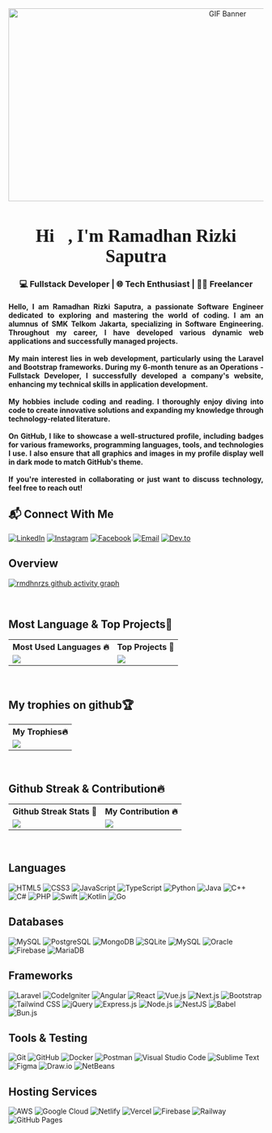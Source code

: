 <div align="center">
    <img src="https://i.pinimg.com/originals/a9/e7/c2/a9e7c204d9057659a1b7696a183101d7.gif" alt="GIF Banner" width="850" height="380">
</div>

<h1 align="center" style="font-size: 35px; font-weight: 700; text-align: center; font-family: Cambria, Cochin, Georgia, Times, 'Times New Roman', serif;">
    Hi👋, I'm Ramadhan Rizki Saputra
</h1>

<h3 align="center">💻 Fullstack Developer | 🌐 Tech Enthusiast | 👨‍💻 Freelancer</h3>

<h4 align="justify">
    Hello, I am Ramadhan Rizki Saputra, a passionate Software Engineer dedicated to exploring and mastering the world of coding. I am an alumnus of SMK Telkom Jakarta, specializing in Software Engineering. Throughout my career, I have developed various dynamic web applications and successfully managed projects.
    <br><br>
    My main interest lies in web development, particularly using the Laravel and Bootstrap frameworks. During my 6-month tenure as an Operations - Fullstack Developer, I successfully developed a company's website, enhancing my technical skills in application development.
    <br><br>
    My hobbies include coding and reading. I thoroughly enjoy diving into code to create innovative solutions and expanding my knowledge through technology-related literature.
    <br><br>
    On GitHub, I like to showcase a well-structured profile, including badges for various frameworks, programming languages, tools, and technologies I use. I also ensure that all graphics and images in my profile display well in dark mode to match GitHub's theme.
    <br><br>
    If you're interested in collaborating or just want to discuss technology, feel free to reach out!
</h4>

## 📬 Connect With Me
[![LinkedIn](https://img.shields.io/badge/LinkedIn-%230077B5.svg?style=for-the-badge&logo=linkedin&logoColor=white)](https://www.linkedin.com/in/ramadhan-rizki-saputra/)
[![Instagram](https://img.shields.io/badge/Instagram-%23E4405F.svg?style=for-the-badge&logo=instagram&logoColor=white)](https://www.instagram.com/rmdhnrzs/)
[![Facebook](https://img.shields.io/badge/Facebook-%231877F2.svg?style=for-the-badge&logo=facebook&logoColor=white)](https://www.facebook.com/rmdhnrzs)
[![Email](https://img.shields.io/badge/Email-D14836?style=for-the-badge&logo=gmail&logoColor=white)](mailto:ramadhan.rizki@example.com)
[![Dev.to](https://img.shields.io/badge/Dev.to-%23000000.svg?style=for-the-badge&logo=devdotto&logoColor=white)](https://dev.to/yourusername)

## Overview 

[![rmdhnrzs github activity graph](https://github-readme-activity-graph.vercel.app/graph?username=rmdhnrzs&theme=github-compact)](https://github.com/rmdhnrzs/github-readme-activity-graph)

<br>

## Most Language & Top Projects💯

<table align="center">
    <tr>
        <th>Most Used Languages 🔥</th>
        <th>Top Projects 💯</th>
    </tr>
    <tr>
        <td>
            <img src="https://github-readme-stats.vercel.app/api/top-langs/?username=rmdhnrzs&layout=compact&theme=vue-dark&hide_border=true" />
        </td>
        <td>
            <img src="https://github-readme-stats.vercel.app/api/pin/?username=rmdhnrzs&repo=cek_khodam&theme=vue-dark&show_owner=true&hide_border=true&show_icons=true&include_all_commits=true&count_private=true" />
        </td>
    </tr>
</table>

<br>

## My trophies on github🏆

 <table align="center">
    <tr>
        <th>My Trophies🔥</th>
    </tr>
    <tr>
        <td>
            <img src="https://github-profile-trophy.vercel.app/?username=rmdhnrzs&theme=radical" />
        </td>
    </tr>
</table>

<br>

## Github Streak & Contribution🔥

<table align="center">
    <tr>
        <th>Github Streak Stats 💯</th>
        <th>My Contribution 🔥</th>
    </tr>
    <tr>
        <td>
            <img src="https://github-readme-streak-stats.herokuapp.com?user=rmdhnrzs&theme=vue-dark&hide_border=true" />
        </td>
        <td>
            <img src="https://github-readme-stats.vercel.app/api?username=rmdhnrzs&show_icons=true&hide_title=true&hide=prs&count_private=true&theme=vue-dark&hide_border=true" />
        </td>
    </tr>
</table>

<br>

## Languages
![HTML5](https://img.shields.io/badge/HTML5-%23E34F26.svg?style=for-the-badge&logo=html5&logoColor=white)
![CSS3](https://img.shields.io/badge/CSS3-%231572B6.svg?style=for-the-badge&logo=css3&logoColor=white)
![JavaScript](https://img.shields.io/badge/JavaScript-F7DF1E?style=for-the-badge&logo=javascript&logoColor=black)
![TypeScript](https://img.shields.io/badge/TypeScript-007ACC?style=for-the-badge&logo=typescript&logoColor=white)
![Python](https://img.shields.io/badge/Python-3776AB?style=for-the-badge&logo=python&logoColor=white)
![Java](https://img.shields.io/badge/Java-007396?style=for-the-badge&logo=java&logoColor=white)
![C++](https://img.shields.io/badge/C++-00599C?style=for-the-badge&logo=c%2b%2b&logoColor=white)
![C#](https://img.shields.io/badge/C%23-239120?style=for-the-badge&logo=c-sharp&logoColor=white)
![PHP](https://img.shields.io/badge/PHP-777BB4?style=for-the-badge&logo=php&logoColor=white)
![Swift](https://img.shields.io/badge/Swift-FA7343?style=for-the-badge&logo=swift&logoColor=white)
![Kotlin](https://img.shields.io/badge/Kotlin-0095D5?style=for-the-badge&logo=kotlin&logoColor=white)
![Go](https://img.shields.io/badge/Go-00ADD8?style=for-the-badge&logo=go&logoColor=white)



## Databases
![MySQL](https://img.shields.io/badge/MySQL-4479A1?style=for-the-badge&logo=mysql&logoColor=white)
![PostgreSQL](https://img.shields.io/badge/PostgreSQL-4169E1?style=for-the-badge&logo=postgresql&logoColor=white)
![MongoDB](https://img.shields.io/badge/MongoDB-47A248?style=for-the-badge&logo=mongodb&logoColor=white)
![SQLite](https://img.shields.io/badge/SQLite-003B57?style=for-the-badge&logo=sqlite&logoColor=white)
![MySQL](https://img.shields.io/badge/MySQL-4479A1?style=for-the-badge&logo=mysql&logoColor=white)
![Oracle](https://img.shields.io/badge/Oracle-F80000?style=for-the-badge&logo=oracle&logoColor=white)
![Firebase](https://img.shields.io/badge/Firebase-FFCA28?style=for-the-badge&logo=firebase&logoColor=black)
![MariaDB](https://img.shields.io/badge/MariaDB-003545?style=for-the-badge&logo=mariadb&logoColor=white)


## Frameworks
![Laravel](https://img.shields.io/badge/Laravel-FF2D20?style=for-the-badge&logo=laravel&logoColor=white)
![CodeIgniter](https://img.shields.io/badge/CodeIgniter-EF4223?style=for-the-badge&logo=codeigniter&logoColor=white)
![Angular](https://img.shields.io/badge/Angular-E23237?style=for-the-badge&logo=angular&logoColor=white)
![React](https://img.shields.io/badge/React-61DAFB?style=for-the-badge&logo=react&logoColor=black)
![Vue.js](https://img.shields.io/badge/Vue.js-4FC08D?style=for-the-badge&logo=vue.js&logoColor=white)
![Next.js](https://img.shields.io/badge/Next.js-000000?style=for-the-badge&logo=next.js&logoColor=white)
![Bootstrap](https://img.shields.io/badge/Bootstrap-7952B3?style=for-the-badge&logo=bootstrap&logoColor=white)
![Tailwind CSS](https://img.shields.io/badge/Tailwind_CSS-38B2AC?style=for-the-badge&logo=tailwind-css&logoColor=white)
![jQuery](https://img.shields.io/badge/jQuery-0769AD?style=for-the-badge&logo=jquery&logoColor=white)
![Express.js](https://img.shields.io/badge/Express.js-000000?style=for-the-badge&logo=express&logoColor=white)
![Node.js](https://img.shields.io/badge/Node.js-339933?style=for-the-badge&logo=node.js&logoColor=white)
![NestJS](https://img.shields.io/badge/NestJS-E0234E?style=for-the-badge&logo=nestjs&logoColor=white)
![Babel](https://img.shields.io/badge/Babel-F9DC3E?style=for-the-badge&logo=babel&logoColor=black)
![Bun.js](https://img.shields.io/badge/Bun.js-%23000000.svg?style=for-the-badge&logo=bun&logoColor=white)


## Tools & Testing
![Git](https://img.shields.io/badge/Git-%23F05033.svg?style=for-the-badge&logo=git&logoColor=white)
![GitHub](https://img.shields.io/badge/GitHub-%23181717.svg?style=for-the-badge&logo=github&logoColor=white)
![Docker](https://img.shields.io/badge/Docker-%232496ED.svg?style=for-the-badge&logo=docker&logoColor=white)
![Postman](https://img.shields.io/badge/Postman-FF6C37?style=for-the-badge&logo=postman&logoColor=white)
![Visual Studio Code](https://img.shields.io/badge/VS%20Code-007ACC?style=for-the-badge&logo=visual-studio-code&logoColor=white)
![Sublime Text](https://img.shields.io/badge/Sublime%20Text-FF9800?style=for-the-badge&logo=sublime-text&logoColor=white)
![Figma](https://img.shields.io/badge/Figma-F24E1E?style=for-the-badge&logo=figma&logoColor=white)
![Draw.io](https://img.shields.io/badge/Draw.io-FCA121?style=for-the-badge&logo=draw.io&logoColor=white)
![NetBeans](https://img.shields.io/badge/NetBeans-003d56?style=for-the-badge&logo=apache-netbeans&logoColor=white)

## Hosting Services

![AWS](https://img.shields.io/badge/Amazon%20AWS-%23232F3E.svg?style=for-the-badge&logo=amazon-aws&logoColor=white)
![Google Cloud](https://img.shields.io/badge/Google%20Cloud-%234285F4.svg?style=for-the-badge&logo=google-cloud&logoColor=white)
![Netlify](https://img.shields.io/badge/Netlify-%23000000.svg?style=for-the-badge&logo=netlify&logoColor=#00C7B7)
![Vercel](https://img.shields.io/badge/Vercel-%23000000.svg?style=for-the-badge&logo=vercel&logoColor=white)
![Firebase](https://img.shields.io/badge/Firebase-%23039BE5.svg?style=for-the-badge&logo=firebase&logoColor=white)
![Railway](https://img.shields.io/badge/Railway-%230B0D0E.svg?style=for-the-badge&logo=railway&logoColor=white)
![GitHub Pages](https://img.shields.io/badge/GitHub%20Pages-%23181717.svg?style=for-the-badge&logo=github&logoColor=white)
